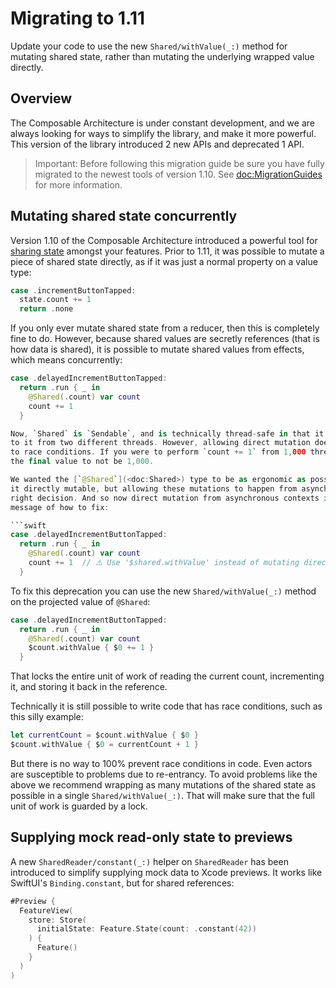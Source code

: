 # Migrating to 1.11

Update your code to use the new ``Shared/withValue(_:)`` method for mutating shared state, rather
than mutating the underlying wrapped value directly.

## Overview

The Composable Architecture is under constant development, and we are always looking for ways to
simplify the library, and make it more powerful. This version of the library introduced 2 new
APIs and deprecated 1 API.

> Important: Before following this migration guide be sure you have fully migrated to the newest
> tools of version 1.10. See <doc:MigrationGuides> for more information.

## Mutating shared state concurrently

Version 1.10 of the Composable Architecture introduced a powerful tool for 
[sharing state](<doc:SharingState>) amongst your features. Prior to 1.11, it was possible to 
mutate a piece of shared state directly, as if it was just a normal property on a value type:

```swift
case .incrementButtonTapped:
  state.count += 1
  return .none
```

If you only ever mutate shared state from a reducer, then this is completely fine to do. However,
because shared values are secretly references (that is how data is shared), it is possible to mutate
shared values from effects, which means concurrently:

```swift
case .delayedIncrementButtonTapped:
  return .run { _ in
    @Shared(.count) var count
    count += 1
  }

Now, `Shared` is `Sendable`, and is technically thread-safe in that it will not crash when writing
to it from two different threads. However, allowing direct mutation does make the value susceptible
to race conditions. If you were to perform `count += 1` from 1,000 threads, it is possible for
the final value to not be 1,000.

We wanted the [`@Shared`](<doc:Shared>) type to be as ergonomic as possible, and that is why we make
it directly mutable, but allowing these mutations to happen from asynchronous contexts was not the
right decision. And so now direct mutation from asynchronous contexts is deprecated with a helpful
message of how to fix:

```swift
case .delayedIncrementButtonTapped:
  return .run { _ in
    @Shared(.count) var count
    count += 1  // ⚠️ Use '$shared.withValue' instead of mutating directly.
  }
```

To fix this deprecation you can use the new ``Shared/withValue(_:)`` method on the projected value
of `@Shared`:

```swift
case .delayedIncrementButtonTapped:
  return .run { _ in
    @Shared(.count) var count
    $count.withValue { $0 += 1 }
  }
```

That locks the entire unit of work of reading the current count, incrementing it, and storing
it back in the reference.

Technically it is still possible to write code that has race conditions, such as this silly example:

```swift
let currentCount = $count.withValue { $0 }
$count.withValue { $0 = currentCount + 1 }
```

But there is no way to 100% prevent race conditions in code. Even actors are susceptible to problems
due to re-entrancy. To avoid problems like the above we recommend wrapping as many mutations of the
shared state as possible in a single ``Shared/withValue(_:)``. That will make sure that the full
unit of work is guarded by a lock.

## Supplying mock read-only state to previews

A new ``SharedReader/constant(_:)`` helper on ``SharedReader`` has been introduced to simplify
supplying mock data to Xcode previews. It works like SwiftUI's `Binding.constant`, but for shared
references:

```swift
#Preview {
  FeatureView(
    store: Store(
      initialState: Feature.State(count: .constant(42))
    ) {
      Feature()
    }
  )
)
```
